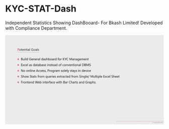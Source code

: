 # KYC-STAT-Dash

Independent Statistics Showing DashBooard- For Bkash Limited!
Developed with Compliance Department.

![Constrains](./readme.jpg)
